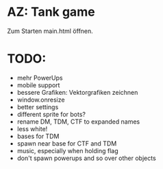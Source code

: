 # AZ: Tank game

Zum Starten main.html öffnen.


# TODO:
- mehr PowerUps
- mobile support
- bessere Grafiken: Vektorgrafiken zeichnen
- window.onresize
- better settings
- different sprite for bots?
- rename DM, TDM, CTF to expanded names
- less white!
- bases for TDM
- spawn near base for CTF and TDM
- music, especially when holding flag
- don't spawn powerups and so over other objects
